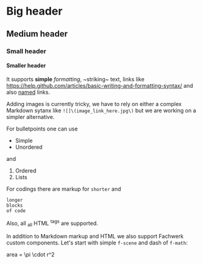 # Big header

## Medium header

### Small header

#### Smaller header

It supports **simple** *formatting*, ~striking~ text, links like https://help.github.com/articles/basic-writing-and-formatting-syntax/ and also [named](https://help.github.com/articles/basic-writing-and-formatting-syntax/) links.

Adding images is currently tricky, we have to rely on either a  complex Markdown sytanx like `![]\(image_link_here.jpg\)` but we are working on a simpler alternative.

For bulletpoints one can use

  * Simple
  * Unordered

and

  1. Ordered
  2. Lists

For codings there are markup for `shorter` and

```
longer
blocks
of code
```

Also, all <sub>all</sub> HTML <sup>tags</sup> are supported.

In addition to Markdown markup and HTML we also support Fachwerk custom components. Let's start with simple `f-scene` and dash of `f-math`:

<f-scene grid>
  <f-circle />
</f-scene>

<f-math>
  area = \pi \cdot r^2
</f-math>